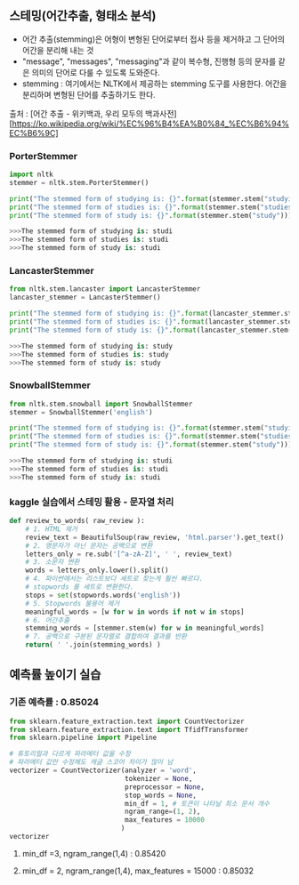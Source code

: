 ## 스테밍(어간추출, 형태소 분석)

- 어간 추출(stemming)은 어형이 변형된 단어로부터 접사 등을 제거하고 그 단어의 어간을 분리해 내는 것
- "message", "messages", "messaging"과 같이 복수형, 진행형 등의 문자를 같은 의미의 단어로 다룰 수 있도록 도와준다.
- stemming : 여기에서는 NLTK에서 제공하는 stemming 도구를 사용한다. 어간을 분리하며 변형된 단어를 추출하기도 한다.

출처 : [어간 추출 - 위키백과, 우리 모두의 백과사전][https://ko.wikipedia.org/wiki/%EC%96%B4%EA%B0%84_%EC%B6%94%EC%B6%9C]



### PorterStemmer

~~~python
import nltk
stemmer = nltk.stem.PorterStemmer()

print("The stemmed form of studying is: {}".format(stemmer.stem("studying")))
print("The stemmed form of studies is: {}".format(stemmer.stem("studies")))
print("The stemmed form of study is: {}".format(stemmer.stem("study")))

>>>The stemmed form of studying is: studi
>>>The stemmed form of studies is: studi
>>>The stemmed form of study is: studi
~~~



### LancasterStemmer

~~~python
from nltk.stem.lancaster import LancasterStemmer
lancaster_stemmer = LancasterStemmer()

print("The stemmed form of studying is: {}".format(lancaster_stemmer.stem("studying")))
print("The stemmed form of studies is: {}".format(lancaster_stemmer.stem("studies")))
print("The stemmed form of study is: {}".format(lancaster_stemmer.stem("study")))

>>>The stemmed form of studying is: study
>>>The stemmed form of studies is: study
>>>The stemmed form of study is: study
~~~



### SnowballStemmer

~~~python
from nltk.stem.snowball import SnowballStemmer
stemmer = SnowballStemmer('english')

print("The stemmed form of studying is: {}".format(stemmer.stem("studying")))
print("The stemmed form of studies is: {}".format(stemmer.stem("studies")))
print("The stemmed form of study is: {}".format(stemmer.stem("study")))

>>>The stemmed form of studying is: studi
>>>The stemmed form of studies is: studi
>>>The stemmed form of study is: studi
~~~



### kaggle 실습에서 스테밍 활용 - 문자열 처리

~~~python
def review_to_words( raw_review ):
    # 1. HTML 제거
    review_text = BeautifulSoup(raw_review, 'html.parser').get_text()
    # 2. 영문자가 아닌 문자는 공백으로 변환
    letters_only = re.sub('[^a-zA-Z]', ' ', review_text)
    # 3. 소문자 변환
    words = letters_only.lower().split()
    # 4. 파이썬에서는 리스트보다 세트로 찾는게 훨씬 빠르다.
    # stopwords 를 세트로 변환한다.
    stops = set(stopwords.words('english'))
    # 5. Stopwords 불용어 제거
    meaningful_words = [w for w in words if not w in stops]
    # 6. 어간추출
    stemming_words = [stemmer.stem(w) for w in meaningful_words]
    # 7. 공백으로 구분된 문자열로 결합하여 결과를 반환
    return( ' '.join(stemming_words) )
~~~



## 예측률 높이기 실습

### 기존 예측률 : 0.85024

~~~python
from sklearn.feature_extraction.text import CountVectorizer
from sklearn.feature_extraction.text import TfidfTransformer
from sklearn.pipeline import Pipeline

# 튜토리얼과 다르게 파라메터 값을 수정
# 파라메터 값만 수정해도 캐글 스코어 차이가 많이 남
vectorizer = CountVectorizer(analyzer = 'word', 
                             tokenizer = None,
                             preprocessor = None, 
                             stop_words = None, 
                             min_df = 1, # 토큰이 나타날 최소 문서 개수
                             ngram_range=(1, 2),
                             max_features = 10000
                            )
vectorizer
~~~



1. min_df =3, ngram_range(1,4) : 0.85420

2. min_df = 2, ngram_range(1,4), max_features = 15000 : 0.85032
